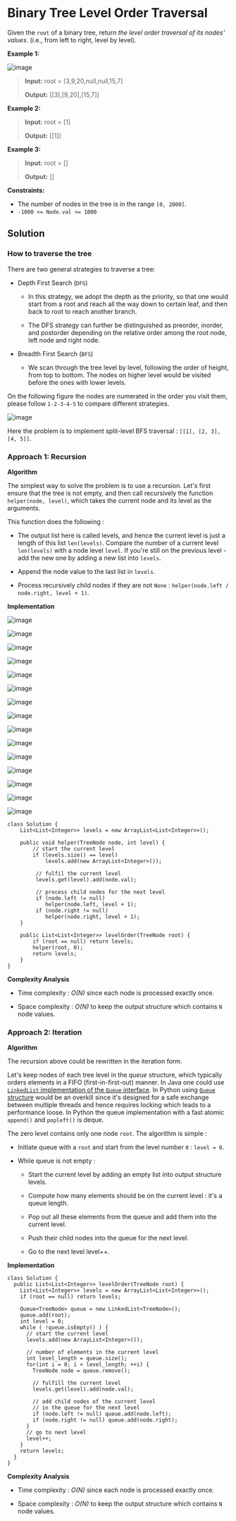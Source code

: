 # Binary Tree Level Order Traversal

Given the ```root``` of a binary tree, return *the level order traversal of its nodes' values*. (i.e., from left to right, level by level).

**Example 1:**

![image](https://user-images.githubusercontent.com/19383145/124373504-bd8c6d00-dc60-11eb-8ee2-ea484815550e.png)
> **Input:** root = [3,9,20,null,null,15,7]
> 
> **Output:** [[3],[9,20],[15,7]]

**Example 2:**
> **Input:** root = [1]
> 
> **Output:** [[1]]

**Example 3:**
> **Input:** root = []
> 
> **Output:** []

**Constraints:**
- The number of nodes in the tree is in the range ```[0, 2000]```.
- ```-1000 <= Node.val <= 1000```

## Solution

### How to traverse the tree

There are two general strategies to traverse a tree:

- Depth First Search (```DFS```)

  - In this strategy, we adopt the depth as the priority, so that one would start from a root and reach all the way down to certain leaf, and then back to root to reach another branch.

  - The DFS strategy can further be distinguished as preorder, inorder, and postorder depending on the relative order among the root node, left node and right node.

- Breadth First Search (```BFS```)

  - We scan through the tree level by level, following the order of height, from top to bottom. The nodes on higher level would be visited before the ones with lower levels.

On the following figure the nodes are numerated in the order you visit them, please follow ```1-2-3-4-5``` to compare different strategies.

![image](https://user-images.githubusercontent.com/19383145/124373637-f6791180-dc61-11eb-95c5-76f1a6b33b09.png)

Here the problem is to implement split-level BFS traversal : ```[[1], [2, 3], [4, 5]]```.

### Approach 1: Recursion

**Algorithm**

The simplest way to solve the problem is to use a recursion. Let's first ensure that the tree is not empty, and then call recursively the function ```helper(node, level)```, which takes the current node and its level as the arguments.

This function does the following :

- The output list here is called levels, and hence the current level is just a length of this list ```len(levels)```. Compare the number of a current level ```len(levels)``` with a node level ```level```. If you're still on the previous level - add the new one by adding a new list into ```levels```.

- Append the node value to the last list in ```levels```.

- Process recursively child nodes if they are not ```None``` : ```helper(node.left / node.right, level + 1)```.

**Implementation**

![image](https://user-images.githubusercontent.com/19383145/124373677-57a0e500-dc62-11eb-97bb-8490be0b4efa.png)

![image](https://user-images.githubusercontent.com/19383145/124373682-65566a80-dc62-11eb-9509-4fee75609bd7.png)

![image](https://user-images.githubusercontent.com/19383145/124373688-73a48680-dc62-11eb-9360-2910b2b6c2e6.png)

![image](https://user-images.githubusercontent.com/19383145/124373691-7c955800-dc62-11eb-95b4-31e99f1e911e.png)

![image](https://user-images.githubusercontent.com/19383145/124373696-88811a00-dc62-11eb-91cd-73ee49844652.png)

![image](https://user-images.githubusercontent.com/19383145/124373700-9171eb80-dc62-11eb-9aef-d0fe9a022575.png)

![image](https://user-images.githubusercontent.com/19383145/124373703-9d5dad80-dc62-11eb-9a19-937410e4983b.png)

![image](https://user-images.githubusercontent.com/19383145/124373708-a8184280-dc62-11eb-8f03-cbdbe5630a10.png)

![image](https://user-images.githubusercontent.com/19383145/124373711-b1a1aa80-dc62-11eb-8e2c-d0dbc7b5c0ad.png)

![image](https://user-images.githubusercontent.com/19383145/124373714-bbc3a900-dc62-11eb-983e-dedc99039844.png)

![image](https://user-images.githubusercontent.com/19383145/124373889-5ec8f280-dc64-11eb-9467-810fb669f54c.png)

![image](https://user-images.githubusercontent.com/19383145/124374647-2842a600-dc6b-11eb-9cbb-efc39bb70f8f.png)

![image](https://user-images.githubusercontent.com/19383145/124374660-43151a80-dc6b-11eb-8c57-5db7b7105dd9.png)

![image](https://user-images.githubusercontent.com/19383145/124374667-4f997300-dc6b-11eb-9dfc-6eeab727245b.png)

![image](https://user-images.githubusercontent.com/19383145/124374670-59bb7180-dc6b-11eb-8216-536d255bfa34.png)

```
class Solution {
    List<List<Integer>> levels = new ArrayList<List<Integer>>();

    public void helper(TreeNode node, int level) {
        // start the current level
        if (levels.size() == level)
            levels.add(new ArrayList<Integer>());

         // fulfil the current level
         levels.get(level).add(node.val);

         // process child nodes for the next level
         if (node.left != null)
            helper(node.left, level + 1);
         if (node.right != null)
            helper(node.right, level + 1);
    }
    
    public List<List<Integer>> levelOrder(TreeNode root) {
        if (root == null) return levels;
        helper(root, 0);
        return levels;
    }
}
```

**Complexity Analysis**

- Time complexity : *O(N)* since each node is processed exactly once.

- Space complexity : *O(N)* to keep the output structure which contains ```N``` node values.

### Approach 2: Iteration

**Algorithm**

The recursion above could be rewritten in the iteration form.

Let's keep nodes of each tree level in the *queue* structure, which typically orders elements in a FIFO (first-in-first-out) manner. In Java one could use [```LinkedList``` implementation of the ```Queue``` interface](https://docs.oracle.com/javase/7/docs/api/java/util/Queue.html). In Python using [```Queue``` structure](https://docs.python.org/3/library/queue.html) would be an overkill since it's designed for a safe exchange between multiple threads and hence requires locking which leads to a performance loose. In Python the queue implementation with a fast atomic ```append()``` and ```popleft()``` is deque.

The zero level contains only one node ```root```. The algorithm is simple :

- Initiate queue with a ```root``` and start from the level number ```0``` : ```level = 0```.

- While queue is not empty :

  - Start the current level by adding an empty list into output structure levels.

  - Compute how many elements should be on the current level : it's a queue length.

  - Pop out all these elements from the queue and add them into the current level.

  - Push their child nodes into the queue for the next level.

  - Go to the next level level++.

**Implementation**

```
class Solution {
  public List<List<Integer>> levelOrder(TreeNode root) {
    List<List<Integer>> levels = new ArrayList<List<Integer>>();
    if (root == null) return levels;

    Queue<TreeNode> queue = new LinkedList<TreeNode>();
    queue.add(root);
    int level = 0;
    while ( !queue.isEmpty() ) {
      // start the current level
      levels.add(new ArrayList<Integer>());

      // number of elements in the current level
      int level_length = queue.size();
      for(int i = 0; i < level_length; ++i) {
        TreeNode node = queue.remove();

        // fulfill the current level
        levels.get(level).add(node.val);

        // add child nodes of the current level
        // in the queue for the next level
        if (node.left != null) queue.add(node.left);
        if (node.right != null) queue.add(node.right);
      }
      // go to next level
      level++;
    }
    return levels;
  }
}
```

**Complexity Analysis**

- Time complexity : *O(N)* since each node is processed exactly once.

- Space complexity : *O(N)* to keep the output structure which contains ```N``` node values.
